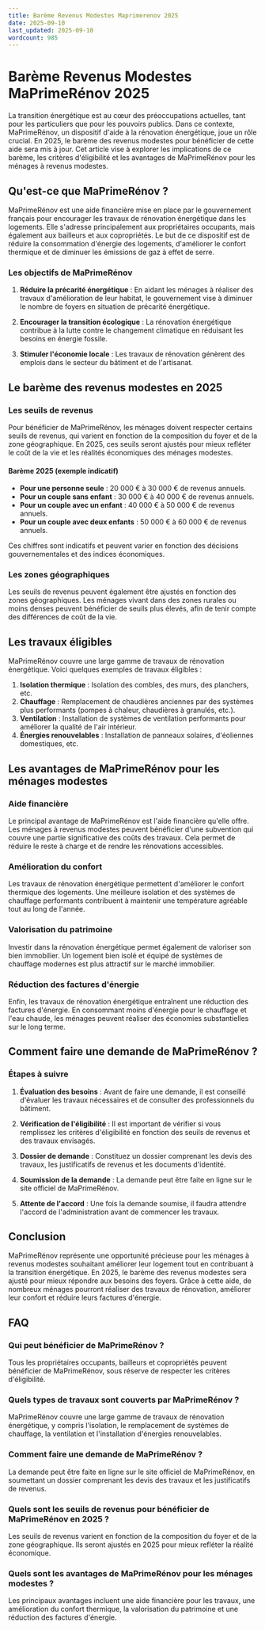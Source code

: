 ```yaml
---
title: Barème Revenus Modestes Maprimerenov 2025
date: 2025-09-10
last_updated: 2025-09-10
wordcount: 985
---
```


# Barème Revenus Modestes MaPrimeRénov 2025

La transition énergétique est au cœur des préoccupations actuelles, tant pour les particuliers que pour les pouvoirs publics. Dans ce contexte, MaPrimeRénov, un dispositif d'aide à la rénovation énergétique, joue un rôle crucial. En 2025, le barème des revenus modestes pour bénéficier de cette aide sera mis à jour. Cet article vise à explorer les implications de ce barème, les critères d'éligibilité et les avantages de MaPrimeRénov pour les ménages à revenus modestes.

## Qu'est-ce que MaPrimeRénov ?

MaPrimeRénov est une aide financière mise en place par le gouvernement français pour encourager les travaux de rénovation énergétique dans les logements. Elle s'adresse principalement aux propriétaires occupants, mais également aux bailleurs et aux copropriétés. Le but de ce dispositif est de réduire la consommation d'énergie des logements, d'améliorer le confort thermique et de diminuer les émissions de gaz à effet de serre.

### Les objectifs de MaPrimeRénov

1. **Réduire la précarité énergétique** : En aidant les ménages à réaliser des travaux d'amélioration de leur habitat, le gouvernement vise à diminuer le nombre de foyers en situation de précarité énergétique.
   
2. **Encourager la transition écologique** : La rénovation énergétique contribue à la lutte contre le changement climatique en réduisant les besoins en énergie fossile.

3. **Stimuler l'économie locale** : Les travaux de rénovation génèrent des emplois dans le secteur du bâtiment et de l'artisanat.

## Le barème des revenus modestes en 2025

### Les seuils de revenus

Pour bénéficier de MaPrimeRénov, les ménages doivent respecter certains seuils de revenus, qui varient en fonction de la composition du foyer et de la zone géographique. En 2025, ces seuils seront ajustés pour mieux refléter le coût de la vie et les réalités économiques des ménages modestes.

#### Barème 2025 (exemple indicatif)

- **Pour une personne seule** : 20 000 € à 30 000 € de revenus annuels.
- **Pour un couple sans enfant** : 30 000 € à 40 000 € de revenus annuels.
- **Pour un couple avec un enfant** : 40 000 € à 50 000 € de revenus annuels.
- **Pour un couple avec deux enfants** : 50 000 € à 60 000 € de revenus annuels.

Ces chiffres sont indicatifs et peuvent varier en fonction des décisions gouvernementales et des indices économiques.

### Les zones géographiques

Les seuils de revenus peuvent également être ajustés en fonction des zones géographiques. Les ménages vivant dans des zones rurales ou moins denses peuvent bénéficier de seuils plus élevés, afin de tenir compte des différences de coût de la vie.

## Les travaux éligibles

MaPrimeRénov couvre une large gamme de travaux de rénovation énergétique. Voici quelques exemples de travaux éligibles :

1. **Isolation thermique** : Isolation des combles, des murs, des planchers, etc.
2. **Chauffage** : Remplacement de chaudières anciennes par des systèmes plus performants (pompes à chaleur, chaudières à granulés, etc.).
3. **Ventilation** : Installation de systèmes de ventilation performants pour améliorer la qualité de l'air intérieur.
4. **Énergies renouvelables** : Installation de panneaux solaires, d'éoliennes domestiques, etc.

## Les avantages de MaPrimeRénov pour les ménages modestes

### Aide financière

Le principal avantage de MaPrimeRénov est l'aide financière qu'elle offre. Les ménages à revenus modestes peuvent bénéficier d'une subvention qui couvre une partie significative des coûts des travaux. Cela permet de réduire le reste à charge et de rendre les rénovations accessibles.

### Amélioration du confort

Les travaux de rénovation énergétique permettent d'améliorer le confort thermique des logements. Une meilleure isolation et des systèmes de chauffage performants contribuent à maintenir une température agréable tout au long de l'année.

### Valorisation du patrimoine

Investir dans la rénovation énergétique permet également de valoriser son bien immobilier. Un logement bien isolé et équipé de systèmes de chauffage modernes est plus attractif sur le marché immobilier.

### Réduction des factures d'énergie

Enfin, les travaux de rénovation énergétique entraînent une réduction des factures d'énergie. En consommant moins d'énergie pour le chauffage et l'eau chaude, les ménages peuvent réaliser des économies substantielles sur le long terme.

## Comment faire une demande de MaPrimeRénov ?

### Étapes à suivre

1. **Évaluation des besoins** : Avant de faire une demande, il est conseillé d'évaluer les travaux nécessaires et de consulter des professionnels du bâtiment.
   
2. **Vérification de l'éligibilité** : Il est important de vérifier si vous remplissez les critères d'éligibilité en fonction des seuils de revenus et des travaux envisagés.

3. **Dossier de demande** : Constituez un dossier comprenant les devis des travaux, les justificatifs de revenus et les documents d'identité.

4. **Soumission de la demande** : La demande peut être faite en ligne sur le site officiel de MaPrimeRénov.

5. **Attente de l'accord** : Une fois la demande soumise, il faudra attendre l'accord de l'administration avant de commencer les travaux.

## Conclusion

MaPrimeRénov représente une opportunité précieuse pour les ménages à revenus modestes souhaitant améliorer leur logement tout en contribuant à la transition énergétique. En 2025, le barème des revenus modestes sera ajusté pour mieux répondre aux besoins des foyers. Grâce à cette aide, de nombreux ménages pourront réaliser des travaux de rénovation, améliorer leur confort et réduire leurs factures d'énergie.

## FAQ

### Qui peut bénéficier de MaPrimeRénov ?

Tous les propriétaires occupants, bailleurs et copropriétés peuvent bénéficier de MaPrimeRénov, sous réserve de respecter les critères d'éligibilité.

### Quels types de travaux sont couverts par MaPrimeRénov ?

MaPrimeRénov couvre une large gamme de travaux de rénovation énergétique, y compris l'isolation, le remplacement de systèmes de chauffage, la ventilation et l'installation d'énergies renouvelables.

### Comment faire une demande de MaPrimeRénov ?

La demande peut être faite en ligne sur le site officiel de MaPrimeRénov, en soumettant un dossier comprenant les devis des travaux et les justificatifs de revenus.

### Quels sont les seuils de revenus pour bénéficier de MaPrimeRénov en 2025 ?

Les seuils de revenus varient en fonction de la composition du foyer et de la zone géographique. Ils seront ajustés en 2025 pour mieux refléter la réalité économique.

### Quels sont les avantages de MaPrimeRénov pour les ménages modestes ?

Les principaux avantages incluent une aide financière pour les travaux, une amélioration du confort thermique, la valorisation du patrimoine et une réduction des factures d'énergie.